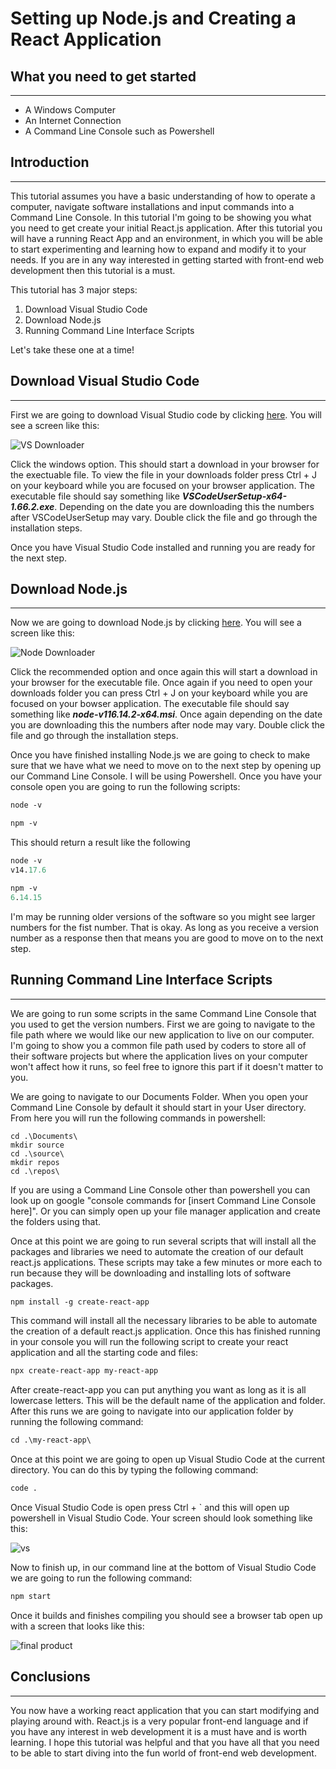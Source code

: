# Setting up Node.js and Creating a React Application

## What you need to get started

---

* A Windows Computer
* An Internet Connection
* A Command Line Console such as Powershell


## Introduction

---

This tutorial assumes you have a basic understanding of how to operate a computer, navigate software installations and input commands into a Command Line Console. In this tutorial I'm going to be showing you what you need to get create your initial React.js application. After this tutorial you will have a running React App and an environment, in which you will be able to start experimenting and learning how to expand and modify it to your needs. If you are in any way interested in getting started with front-end web development then this tutorial is a must.

This tutorial has 3 major steps:

1. Download Visual Studio Code
2. Download Node.js
3. Running Command Line Interface Scripts

Let's take these one at a time!

## Download Visual Studio Code

---

First we are going to download Visual Studio code by clicking [here](https://code.visualstudio.com/Download). You will see a screen like this:

![VS Downloader](https://tanner-portfolio-blog-images.s3.us-west-1.amazonaws.com/BlogPost11/vsdownloader.png)

Click the windows option. This should start a download in your browser for the exectuable file. To view the file in your downloads folder press Ctrl + J on your keyboard while you are focused on your browser application. The executable file should say something like ***VSCodeUserSetup-x64-1.66.2.exe***. Depending on the date you are downloading this the numbers after VSCodeUserSetup may vary. Double click the file and go through the installation steps.

Once you have Visual Studio Code installed and running you are ready for the next step. 

## Download Node.js

---

Now we are going to download Node.js by clicking [here](https://nodejs.org/en/). You will see a screen like this:

![Node Downloader](https://tanner-portfolio-blog-images.s3.us-west-1.amazonaws.com/BlogPost11/nodedownload.png)

Click the recommended option and once again this will start a download in your browser for the executable file. Once again if you need to open your downloads folder you can press Ctrl + J on your keyboard while you are focused on your bowser application. The executable file should say something like ***node-v116.14.2-x64.msi***. Once again depending on the date you are downloading this the numbers after node may vary. Double click the file and go through the installation steps.

Once you have finished installing Node.js we are going to check to make sure that we have what we need to move on to the next step by opening up our Command Line Console. I will be using Powershell. Once you have your console open you are going to run the following scripts:

```ps
node -v
```

```ps
npm -v
```

This should return a result like the following

```ps
node -v
v14.17.6
```

```ps
npm -v
6.14.15
```

I'm may be running older versions of the software so you might see larger numbers for the fist number. That is okay. As long as you receive a version number as a response then that means you are good to move on to the next step.

## Running Command Line Interface Scripts

---

We are going to run some scripts in the same Command Line Console that you used to get the version numbers. First we are going to navigate to the file path where we would like our new application to live on our computer. I'm going to show you a common file path used by coders to store all of their software projects but where the application lives on your computer won't affect how it runs, so feel free to ignore this part if it doesn't matter to you.

We are going to navigate to our Documents Folder. When you open your Command Line Console by default it should start in your User directory. From here you will run the following commands in powershell:

```
cd .\Documents\
mkdir source
cd .\source\
mkdir repos
cd .\repos\
```

If you are using a Command Line Console other than powershell you can look up on google "console commands for [insert Command Line Console here]". Or you can simply open up your file manager application and create the folders using that. 

Once at this point we are going to run several scripts that will install all the packages and libraries we need to automate the creation of our default react.js applications. These scripts may take a few minutes or more each to run because they will be downloading and installing lots of software packages. 

```ps
npm install -g create-react-app
```

This command will install all the necessary libraries to be able to automate the creation of a default react.js application. Once this has finished running in your console you will run the following script to create your react application and all the starting code and files:

```ps
npx create-react-app my-react-app
```

After create-react-app you can put anything you want as long as it is all lowercase letters. This will be the default name of the application and folder. After this runs we are going to navigate into our application folder by running the following command:

```ps
cd .\my-react-app\
```

Once at this point we are going to open up Visual Studio Code at the current directory. You can do this by typing the following command:

```ps
code .
```

Once Visual Studio Code is open press Ctrl + ` and this will open up powershell in Visual Studio Code. Your screen should look something like this:

![vs](https://tanner-portfolio-blog-images.s3.us-west-1.amazonaws.com/BlogPost11/vs.png)

Now to finish up, in our command line at the bottom of Visual Studio Code we are going to run the following command:

```ps
npm start
```

Once it builds and finishes compiling you should see a browser tab open up with a screen that looks like this:

![final product](https://tanner-portfolio-blog-images.s3.us-west-1.amazonaws.com/BlogPost11/finalproduct.png)

## Conclusions

---

You now have a working react application that you can start modifying and playing around with. React.js is a very popular front-end language and if you have any interest in web development it is a must have and is worth learning. I hope this tutorial was helpful and that you have all that you need to be able to start diving into the fun world of front-end web development.
